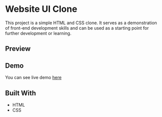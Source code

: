 
# Website UI Clone

This project is a simple HTML and CSS clone. It serves as a demonstration of front-end development skills and can be used as a starting point for further development or learning.


## Preview
## Demo

You can see live demo [here](https://gorusharma00.github.io/Web-Page-UI-Clone/)


## Built With

- HTML
- CSS